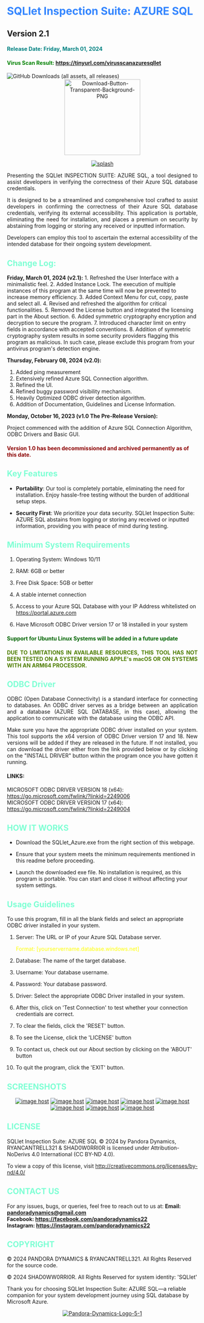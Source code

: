 
<h1 style="color: #3385ff">SQLlet Inspection Suite: AZURE SQL</h1>
<h2>Version 2.1</h2> 
<h4 style="color: teal">Release Date: Friday, March 01, 2024</h4>
<h4 style="color:green">Virus Scan Result: <a href="https://virusscan.jotti.org/en-US/filescanjob/os0fo83tsj">https://tinyurl.com/virusscanazuresqllet</a></h4>

<img alt="GitHub Downloads (all assets, all releases)" src="https://github.com/ryancantrell321/SQLlet-Azure-SQL/total">

<center>
<a href="https://4cvw4d-my.sharepoint.com/:u:/g/personal/ryancantrell321_4cvw4d_onmicrosoft_com/ET9cWbhwhxdGsJKlE7lgSgABr2k30tePI689xcsdrSxkzw?e=YIqcko"><img src="https://i.ibb.co/9ZznVxP/Download-Button-Transparent-Background-PNG.png" alt="Download-Button-Transparent-Background-PNG" border="0" width=200></a>
</center>

<p style="text-align: center">
<a href="https://ibb.co/zQt1FB5"><img src="https://i.ibb.co/k5PpJwy/splash.png" alt="splash" border="0"></a>
</p>
<p style="text-align: justify">Presenting the SQLlet INSPECTION SUITE: AZURE SQL, a tool designed to assist developers in verifying the correctness of their Azure SQL database credentials.</p>

<p style="text-align: justify">
It is designed to be a streamlined and comprehensive tool crafted to assist developers in confirming the correctness of their Azure SQL database credentials, verifying its external accessibility. This application is portable, eliminating the need for installation, and places a premium on security by abstaining from logging or storing any received or inputted information.
</p>

<p style="text-align: justify">
Developers can employ this tool to ascertain the external accessibility of the intended database for their ongoing system development.
</p>

<h2 style="color:aquamarine">Change Log:</h2>
<strong>Friday, March 01, 2024 (v2.1):</strong>
1. Refreshed the User Interface with a minimalistic feel.
2. Added Instance Lock. The execution of multiple instances of this program at the same time will now be prevented to increase memory efficiency.
3. Added Context Menu for cut, copy, paste and select all.
4. Revised and refreshed the algorithm for critical functionalities.
5. Removed the License button and integrated the licensing part in the About section.
6. Added symmetric cryptography encryption and decryption to secure the program.
7. Introduced character limit on entry fields in accordance with accepted conventions.
8. Addition of symmetric cryptography system results in some security providers flagging this program as malicious. In such case, please exclude this program from your antivirus program's detection engine.

<strong>Thursday, February 08, 2024 (v2.0):</strong>
1. Added ping measurement
2. Extensively refined Azure SQL Connection algorithm.
3. Refined the UI.
4. Refined buggy password visibility mechanism.
5. Heavily Optimized ODBC driver detection algorithm.
6. Addition of Documentation, Guidelines and License Information.

<strong>Monday, October 16, 2023 (v1.0 The Pre-Release Version):</strong>

Project commenced with the addition of Azure SQL Connection Algorithm, ODBC Drivers and Basic GUI.

<h4 style="color: darkred">Version 1.0 has been decommissioned and archived permanently as of this date.</h4>


<h2 style="color:aquamarine">Key Features</h2>

- **Portability**: Our tool is completely portable, eliminating the need for installation. Enjoy hassle-free testing without the burden of additional setup steps.


- **Security First**: We prioritize your data security. SQLlet Inspection Suite: AZURE SQL abstains from logging or storing any received or inputted information, providing you with peace of mind during testing.


<h2 style="color: aquamarine">Minimum System Requirements</h2>

1. Operating System: Windows 10/11

2. RAM: 6GB or better
   
3. Free Disk Space: 5GB or better
   
4. A stable internet connection

5. Access to your Azure SQL Database with your IP Address whitelisted on https://portal.azure.com

6. Have Microsoft ODBC Driver version 17 or 18 installed in your system



<h4 style="color: darkgreen">Support for Ubuntu Linux Systems will be added in a future update</h4>
<h4 style="color: #4d7d00; text-align:justify;"> DUE TO LIMITATIONS IN AVAILABLE RESOURCES, THIS TOOL HAS NOT BEEN TESTED ON A SYSTEM RUNNING APPLE's macOS OR ON SYSTEMS WITH AN ARM64 PROCESSOR.</h4>

<h2 style="color: aquamarine"> ODBC Driver</h2>

<p style="text-align: justify">ODBC (Open Database Connectivity) is a standard interface for connecting to databases. An ODBC driver serves as a bridge between an application and a database (AZURE SQL DATABASE, in this case), allowing the application to communicate with the database using the ODBC API. </p>

<p style="text-align: justify">
Make sure you have the appropriate ODBC driver installed on your system. This tool supports the x64 version of ODBC Driver version 17 and 18. New versions will be added if they are released in the future.
If not installed, you can download the driver either from the link provided below or by clicking on the "INSTALL DRIVER" button within the program once you have gotten it running.
</p>

#### LINKS:

MICROSOFT ODBC DRIVER VERSION 18 (x64): https://go.microsoft.com/fwlink/?linkid=2249006
\
MICROSOFT ODBC DRIVER VERSION 17 (x64): https://go.microsoft.com/fwlink/?linkid=2249004


<h2 style="color: aquamarine"> HOW IT WORKS</h2>

- Download the SQLlet_Azure.exe from the right section of this webpage.

- Ensure that your system meets the minimum requirements mentioned in this readme before proceeding.

- Launch the downloaded exe file. No installation is required, as this program is portable. You can start and close it without affecting your system settings.

<h2 style="color: aquamarine"> Usage Guidelines</h2>
To use this program, fill in all the blank fields and select an appropriate ODBC driver installed in your system.

1. Server: The URL or IP of your Azure SQL Database server. <p style="color:yellow">Format: [yourservername.database.windows.net]</p>


2. Database: The name of the target database.


3. Username: Your database username.


4. Password: Your database password.


5. Driver: Select the appropriate ODBC Driver installed in your system.


6. After this, click on 'Test Connection' to test whether your connection credentials are correct.


7. To clear the fields, click the 'RESET' button.


8. To see the License, click the 'LICENSE' button 


9. To contact us, check out our About section by clicking on the 'ABOUT' button


10. To quit the program, click the 'EXIT' button.

<h2 style="color: aquamarine">SCREENSHOTS</h2>
<p style="text-align: center"><a href="https://imgbox.com/josSmTFr" target="_blank"><img src="https://thumbs2.imgbox.com/e2/da/josSmTFr_t.png" alt="image host"/></a> <a href="https://imgbox.com/tefX40KX" target="_blank"><img src="https://thumbs2.imgbox.com/7c/67/tefX40KX_t.png" alt="image host"/></a> <a href="https://imgbox.com/CklSAWLs" target="_blank"><img src="https://thumbs2.imgbox.com/fc/31/CklSAWLs_t.png" alt="image host"/></a> <a href="https://imgbox.com/eo5h4kqm" target="_blank"><img src="https://thumbs2.imgbox.com/27/4a/eo5h4kqm_t.png" alt="image host"/></a> <a href="https://imgbox.com/ZCKAdbzr" target="_blank"><img src="https://thumbs2.imgbox.com/8c/a3/ZCKAdbzr_t.png" alt="image host"/></a> <a href="https://imgbox.com/jlGd9UmB" target="_blank"><img src="https://thumbs2.imgbox.com/14/fb/jlGd9UmB_t.png" alt="image host"/></a> <a href="https://imgbox.com/htzQ0PzZ" target="_blank"><img src="https://thumbs2.imgbox.com/40/a2/htzQ0PzZ_t.png" alt="image host"/></a> <a href="https://imgbox.com/rqcj3Aru" target="_blank"><img src="https://thumbs2.imgbox.com/2b/80/rqcj3Aru_t.png" alt="image host"/></a></p>

<h2 style="color: aquamarine">LICENSE</h2>
SQLlet Inspection Suite: AZURE SQL © 2024 by Pandora Dynamics, RYANCANTRELL321 & SHAD0W0RRI0R is licensed under Attribution-NoDerivs 4.0 International (CC BY-ND 4.0).

To view a copy of this license, visit http://creativecommons.org/licenses/by-nd/4.0/

<h2 style="color: aquamarine">CONTACT US</h2>

For any issues, bugs, or queries, feel free to reach out to us at:
<strong>
Email: <a href="mailto:pandoradynamics@gmail.com">pandoradynamics@gmail.com</a>
\
Facebook: <a href="https://facebook.com/pandoradynamics22">https://facebook.com/pandoradynamics22</a>
\
Instagram: <a href="https://instagram.com/pandoradynamics22">https://instagram.com/pandoradynamics22</a>
</strong>
<h2 style="color: aquamarine">COPYRIGHT</h2>

© 2024 PANDORA DYNAMICS & RYANCANTRELL321. All Rights Reserved for the source code. 

© 2024 SHAD0WW0RRI0R. All Rights Reserved for system identity: 'SQLlet'

Thank you for choosing SQLlet Inspection Suite: AZURE SQL—a reliable companion for your system development journey using SQL database by Microsoft Azure.

<p style="text-align: center">
<a href="https://pandora-dynamics.rf.gd"><img src="https://i.ibb.co/hDXm9tw/Pandora-Dynamics-Logo-5-1.png" alt="Pandora-Dynamics-Logo-5-1" border="0"></a>
</p>
